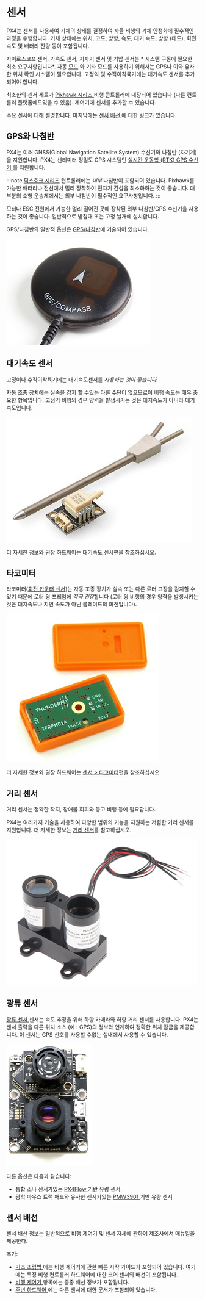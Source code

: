 # 센서

PX4는 센서를 사용하여 기체의 상태를 결정하여 자율 비행의 기체 안정화에 필수적인 과정을 수행합니다. 기체 상태에는 위치, 고도, 방향, 속도, 대기 속도, 방향 (태도), 회전 속도 및 배터리 잔량 등이 포함됩니다.

자이로스코프 센서, 가속도 센서, 지자기 센서 및 기압 센서는 * 시스템 구동에 필요한 최소 요구사항입니다*. 자동 [모드](../getting_started/flight_modes.md#categories) 와 기타 모드를 사용하기 위해서는 GPS나 이와 유사한 위치 확인 시스템이 필요합니다. 고정익 및 수직이착륙기에는 대기속도 센서를 추가되어야 합니다.

최소한의 센서 세트가 [ Pixhawk 시리즈 ](../flight_controller/pixhawk_series.md) 비행 콘트롤러에 내장되어 있습니다 (다른 컨트롤러 플랫폼에도있을 수 있음). 제어기에 센서를 추가할 수 있습니다.

주요 센서에 대해 설명합니다. 마지막에는 [ 센서 배선 ](#wiring)에 대한 링크가 있습니다.

<span id="gps_compass"></span>

## GPS와 나침반

PX4는 여러 GNSS(Global Navigation Satellite System) 수신기와 나침반 (자기계)을 지원합니다. PX4는 센티미터 정밀도 GPS 시스템인 [ 실시간 운동학 (RTK) GPS 수신기 ](../gps_compass/rtk_gps.md)를 지원합니다.

:::note
[픽스호크 시리즈](../flight_controller/pixhawk_series.md) 컨트롤러에는 *내부* 나침반이 포함되어 있습니다. Pixhawk를 가능한 배터리나 전선에서 멀리 장착하여 전자기 간섭을 최소화하는 것이 좋습니다. 대부분의 소형 운송체에서는 외부 나침반이 필수적인 요구사항입니다.
:::

모터나 ESC 전원에서 가능한 멀리 떨어진 곳에 장착된 외부 나침반/GPS 수신기을 사용하는 것이 좋습니다. 일반적으로 받침대 또는 고정 날개에 설치합니다.

GPS/나침반의 일반적 옵션은 [ GPS/나침반](../gps_compass/README.md)에 기술되어 있습니다.

![GPS/나침반](../../assets/hardware/gps/gps_compass.jpg)

## 대기속도 센서

고정이나 수직이착륙기에는 대기속도센서를 *사용하는 것이 좋습니다.*

자동 조종 장치에는 실속을 감지 할 수있는 다른 수단이 없으므로이 비행 속도는 매우 중요한 항목입니다. 고정익 비행의 경우 양력을 발생시키는 것은 대지속도가 아니라 대기속도입니다.

![디지털 풍속 센서](../../assets/hardware/sensors/airspeed/digital_airspeed_sensor.jpg)

더 자세한 정보와 권장 하드웨어는 [대기속도 센서](../sensor/airspeed.md)편을 참조하십시오.

## 타코미터

타코미터([회전 카운터 센서](https://en.wikipedia.org/wiki/Tachometer#In_automobiles,_trucks,_tractors_and_aircraft))는 자동 조종 장치가 실속 또는 다른 로터 고장을 감지할 수 있기 때문에 로터 윙 프레임에 *적극 권장*합니다 (로터 윙 비행의 경우 양력을 발생시키는 것은 대지속도나 지면 속도가 아닌 블레이드의 회전입니다).

![디지털 RPM 센서-TFRPM01A](../../assets/hardware/sensors/tfrpm/tfrpm01_electronics.jpg)

더 자세한 정보와 권장 하드웨어는 [센서 > 타코미터](../sensor/tachometers.md)편을 참조하십시오.

## 거리 센서

거리 센서는 정확한 착지, 장애물 회피와 등고 비행 등에 필요합니다.

PX4는 여러가지 기술을 사용하여 다양한 범위의 기능을 지원하는 저렴한 거리 센서를 지원합니다. 더 자세한 정보는 [거리 센서](../sensor/rangefinders.md)를 참고하십시오.

<img src="../../assets/hardware/sensors/lidar_lite/lidar_lite_1.png" title="lidar_lite_1" width="500px" />

## 광류 센서

[ 광류 센서 ](../sensor/optical_flow.md) 센서는 속도 추정을 위해 하향 카메라와 하향 거리 센서를 사용합니다. PX4는 센서 출력을 다른 위치 소스 (예 : GPS)의 정보와 연계하여 정확한 위치 잠금을 제공합니다. 이 센서는 GPS 신호를 사용할 수없는 실내에서 사용할 수 있습니다.

![px4flow-bottom](../../assets/hardware/sensors/px4flow/px4flow_bottom.jpg)

다른 옵션은 다음과 같습니다:

* 통합 소나 센서가있는 [ PX4Flow ](../sensor/px4flow.md) 기반 유량 센서.
* 광학 마우스 트랙 패드와 유사한 센서가있는 [ PMW3901 ](../sensor/pmw3901.md) 기반 유량 센서

<span id="wiring"></span>

## 센서 배선

센서 배선 정보는 일반적으로 비행 제어기 및 센서 자체에 관하여 제조사에서 매뉴얼을 제공한다.

추가:

* [ 기초 초립법 ](../assembly/README.md)에는 비행 제어기에 관한 빠른 시작 가이드가 포함되어 있습니다. 여기에는 특정 비행 컨트롤러 하드웨어에 대한 코어 센서의 배선이 포함됩니다.
* [ 비행 제어기 ](../flight_controller/README.md) 항목에는 종종 배선 정보가 포함됩니다.
* [ 주변 하드웨어 ](../peripherals/README.md)에는 다른 센서에 대한 문서가 포함되어 있습니다.